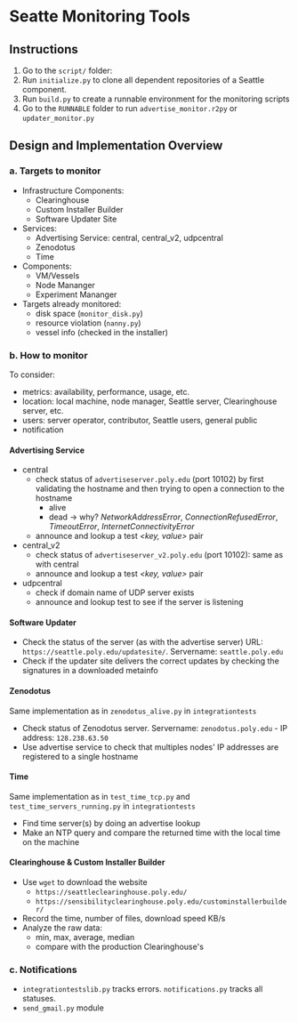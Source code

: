 # Seatte Monitoring Tools

## Instructions 
1. Go to the `script/` folder:
  1. Run `initialize.py` to clone all dependent repositories of a Seattle component. 
  1. Run `build.py` to create a runnable environment for the monitoring scripts
1. Go to the `RUNNABLE` folder to run `advertise_monitor.r2py` or `updater_monitor.py`

## Design and Implementation Overview

### a. Targets to monitor
- Infrastructure Components:
  - Clearinghouse
  - Custom Installer Builder
  - Software Updater Site 
- Services: 
  - Advertising Service: central, central_v2, udpcentral
  - Zenodotus 
  - Time
- Components: 
  - VM/Vessels
  - Node Mananger
  - Experiment Mananger  
- Targets already monitored: 
  * disk space (`monitor_disk.py`)
  * resource violation (`nanny.py`)
  * vessel info (checked in the installer)

### b. How to monitor
To consider: 
- metrics: availability, performance, usage, etc.
- location: local machine, node manager, Seattle server, Clearinghouse server, etc.
- users: server operator, contributor, Seattle users, general public
- notification

#### Advertising Service
- central 
  * check status of `advertiseserver.poly.edu` (port 10102) by first validating the hostname and then trying to open a connection to the hostname
    * alive
    * dead -> why? _NetworkAddressError_, _ConnectionRefusedError_, _TimeoutError_, _InternetConnectivityError_
  * announce and lookup a test _<key, value>_ pair
- central_v2
  * check status of `advertiseserver_v2.poly.edu` (port 10102): same as with central
  * announce and lookup a test _<key, value>_ pair
- udpcentral
  * check if domain name of UDP server exists
  * announce and lookup test to see if the server is listening

#### Software Updater
- Check the status of the server (as with the advertise server)
  URL: `https://seattle.poly.edu/updatesite/`. Servername: `seattle.poly.edu`
- Check if the updater site delivers the correct updates by checking the signatures in a downloaded metainfo 

#### Zenodotus
Same implementation as in `zenodotus_alive.py` in `integrationtests`
- Check status of Zenodotus server. Servername: `zenodotus.poly.edu` - IP address: `128.238.63.50`
- Use advertise service to check that multiples nodes' IP addresses are registered to a single hostname

#### Time
Same implementation as in `test_time_tcp.py` and `test_time_servers_running.py` in `integrationtests`
- Find time server(s) by doing an advertise lookup
- Make an NTP query and compare the returned time with the local time on the machine

#### Clearinghouse & Custom Installer Builder
- Use `wget` to download the website 
  - `https://seattleclearinghouse.poly.edu/`
  - `https://sensibilityclearinghouse.poly.edu/custominstallerbuilder/`
- Record the time, number of files, download speed KB/s
- Analyze the raw data: 
  - min, max, average, median
  - compare with the production Clearinghouse's

### c. Notifications
- `integrationtestslib.py` tracks errors. `notifications.py` tracks all statuses.
- `send_gmail.py` module





